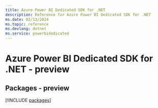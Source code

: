 ```yaml
---
title: Azure Power BI Dedicated SDK for .NET
description: Reference for Azure Power BI Dedicated SDK for .NET
ms.date: 02/13/2024
ms.topic: reference
ms.devlang: dotnet
ms.service: powerbidedicated
---
```

# Azure Power BI Dedicated SDK for .NET - preview
## Packages - preview
[!INCLUDE [packages](power-bi-dedicated-index.md)]